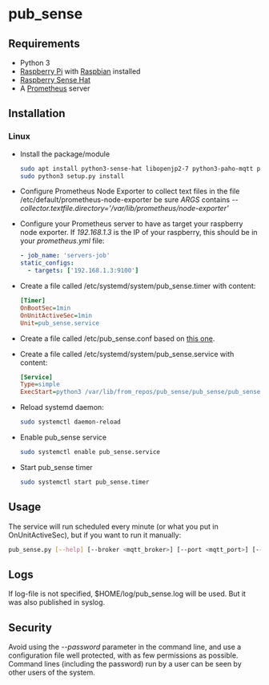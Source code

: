 # pub_sense

## Requirements

- Python 3
- [Raspberry Pi](https://www.raspberrypi.org/) with [Raspbian](https://www.raspbian.org/RaspbianImages) installed
- [Raspberry Sense Hat](https://www.raspberrypi.org/products/sense-hat/)
- A [Prometheus](https://prometheus.io/docs/introduction/overview/) server

## Installation

### Linux

- Install the package/module

  ```bash
  sudo apt install python3-sense-hat libopenjp2-7 python3-paho-mqtt prometheus-node-exporter
  sudo python3 setup.py install
  ```

- Configure Prometheus Node Exporter to collect text files in the file /etc/default/prometheus-node-exporter be sure *ARGS* contains *--collector.textfile.directory='/var/lib/prometheus/node-exporter'*

- Configure your Prometheus server to have as target your raspberry node exporter. If *192.168.1.3* is the IP of your raspberry, this should be in your *prometheus.yml* file:

  ```yaml
  - job_name: 'servers-job'
  static_configs:
    - targets: ['192.168.1.3:9100']
  ```

- Create a file called /etc/systemd/system/pub_sense.timer with content:

  ```ini
  [Timer]
  OnBootSec=1min
  OnUnitActiveSec=1min
  Unit=pub_sense.service
  ```

- Create a file called /etc/pub_sense.conf based on [this one](https://github.com/ajdelgado/pub_sense/blob/master/pub_sense.conf.sample).

- Create a file called /etc/systemd/system/pub_sense.service with content:

  ```ini
  [Service]
  Type=simple
  ExecStart=python3 /var/lib/from_repos/pub_sense/pub_sense/pub_sense.py --config /etc/pub_sense.conf
  ```

- Reload systemd daemon:

    ```bash
    sudo systemctl daemon-reload
    ```

- Enable pub_sense service

    ```bash
    sudo systemctl enable pub_sense.service
    ```

- Start pub_sense timer

    ```bash
    sudo systemctl start pub_sense.timer
    ```

## Usage

The service will run scheduled every minute (or what you put in OnUnitActiveSec), but if you want to run it manually:

```bash
pub_sense.py [--help] [--broker <mqtt_broker>] [--port <mqtt_port>] [--topic <topic>] [--user <mqtt_user>] [--password <mqtt_password>] [--node-exporter-file-folder <node_exporter_file_collector_folder>] [--log-file <log_file>] [--debug-level|-d CRITICAL|ERROR|WARNING|INFO|DEBUG|NOTSET] [--config <configuration_file>]
  ```

## Logs

If log-file is not specified, $HOME/log/pub_sense.log will be used. But it was also published in syslog.

## Security

Avoid using the *--password* parameter in the command line, and use a configuration file well protected, with as few permissions as possible. Command lines (including the password) run by a user can be seen by other users of the system.
